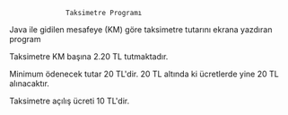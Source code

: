                   Taksimetre Programı
                  
Java ile gidilen mesafeye (KM) göre taksimetre tutarını ekrana yazdıran program

Taksimetre KM başına 2.20 TL tutmaktadır.

Minimum ödenecek tutar 20 TL'dir. 20 TL altında ki ücretlerde yine 20 TL alınacaktır.

Taksimetre açılış ücreti 10 TL'dir.
